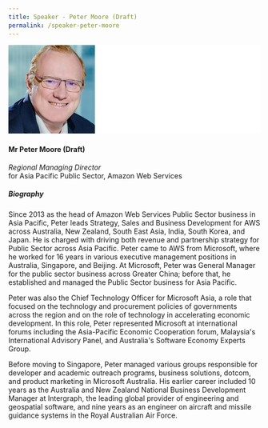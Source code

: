 ```yaml
---
title: Speaker - Peter Moore (Draft)
permalink: /speaker-peter-moore
---
```

![Peter Moore](/images/speakers/Peter-Moore.jpg)

#### **Mr Peter Moore (Draft)**

*Regional Managing Director*  
for Asia Pacific Public Sector, Amazon Web Services

##### **Biography**

Since 2013 as the head of Amazon Web Services Public Sector business in Asia Pacific, Peter leads Strategy, Sales and Business Development for AWS across Australia, New Zealand, South East Asia, India, South Korea, and Japan.  He is charged with driving both revenue and partnership strategy for Public Sector across Asia Pacific.  Peter came to AWS from Microsoft, where he worked for 16 years in various executive management positions in Australia, Singapore, and Beijing.   At Microsoft, Peter was General Manager for the public sector business across Greater China; before that, he established and managed the Public Sector business for Asia Pacific. 

Peter was also the Chief Technology Officer for Microsoft Asia, a role that focused on the technology and procurement policies of governments across the region and on the role of technology in accelerating economic development. In this role, Peter represented Microsoft at international forums including the Asia-Pacific Economic Cooperation forum, Malaysia's International Advisory Panel, and Australia's Software Economy Experts Group. 

Before moving to Singapore, Peter managed various groups responsible for developer and academic outreach programs, business solutions, dotcom, and product marketing in Microsoft Australia. His earlier career included 10 years as the Australia and New Zealand National Business Development Manager at Intergraph, the leading global provider of engineering and geospatial software, and nine years as an engineer on aircraft and missile guidance systems in the Royal Australian Air Force.